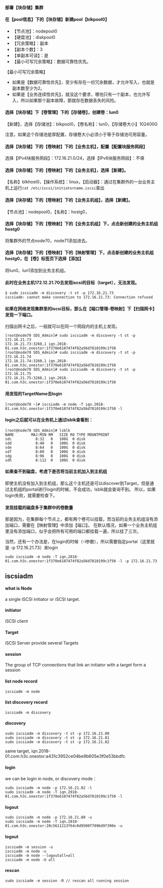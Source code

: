 #### 部署【块存储】集群
#### 在【pool信息】下的【块存储】新建pool【blkpool0】
- 【节点池】：nodepool0
- 【硬盘池】：diskpool0
- 【冗余策略】：副本
- 【副本个数】：3
- 【单副本可读】：是
- 【最小可写冗余策略】：数据可靠性优先。

【最小可写冗余策略】
- 如果是【数据可靠性优先】，至少有存在一份冗余数据，才允许写入，也就是副本数至少为2。
- 如果是【业务连续性优先】，就没这个要求，哪怕只有一个副本，也允许写入，所以如果那个副本故障，那就存在数据丢失的风险。

#### 选择【块存储】下【卷管理】下的【存储卷】，创建卷：lun0
【新建】，选择【存储池】：blkpool0，【卷名称】：lun0，【存储卷大小】102400G

注意，如果这个存储池是厚配置，存储卷大小必须小于等于存储池可用容量。

#### 选择【块存储】下的【卷映射】下的【业务主机】，配置【配置块服务网段】
选择【IPv4块服务网段】：172.16.21.0/24，选择【IPv6块服务网段】：不填

#### 选择【块存储】下的【卷映射】下的【业务主机】，选择【新建】。
【名称】blkhost0，【操作系统】：linux，【启动器】：通过在集群外的一台业务主机上运行`cat /etc/iscsi/initiatorname.iscsi`查出

#### 选择【块存储】下的【卷映射】下的【业务主机组】，选择【新建】。
【节点池】：nodepool0，【名称】：hostg0，

#### 选择【块存储】下的【卷映射】下的【业务主机组】下，点击新创建的业务主机组hostg0
将集群外的节点node70，node71添加进去。

#### 选择【块存储】下的【卷映射】下的【映射管理】下，点击新创建的业务主机组hostg0，在【卷】标签页下选择【添加】
将lun0，lun1添加到业务主机组。

#### 此时在业务主机172.12.21.70去发现iscsi的目标（target），无法发现。
```
$ sudo iscsiadm -m discovery -t st -p 172.16.21.73
iscsiadm: cannot make connection to 172.16.21.73: Connection refused
```

#### 如果在网络发现集群里的iscsi目标，那么在【端口管理-卷映射】下【扫描网卡】发现一下端口。
扫描出网卡之后，一般就可以在同一个网段内的主机上发现。
```
[root@node70 SDS_Admin]# sudo iscsiadm -m discovery -t st -p 172.16.21.73
172.16.21.73:3260,1 iqn.2018-01.com.h3c.onestor:1f370e6107474f82a56d7810199c1f50
[root@node70 SDS_Admin]# sudo iscsiadm -m discovery -t st -p 172.16.21.74
172.16.21.74:3260,1 iqn.2018-01.com.h3c.onestor:1f370e6107474f82a56d7810199c1f50
[root@node70 SDS_Admin]# sudo iscsiadm -m discovery -t st -p 172.16.21.75
172.16.21.75:3260,1 iqn.2018-01.com.h3c.onestor:1f370e6107474f82a56d7810199c1f50
```

#### 用发现的TargetName去login
```
[root@node70 ~]# iscsiadm -m node -T iqn.2018-01.com.h3c.onestor:1f370e6107474f82a56d7810199c1f50 -l
```

#### login之后就可以在业务机上通过lsblk查看到：
```
[root@node70 SDS_Admin]# lsblk
NAME        MAJ:MIN RM   SIZE RO TYPE MOUNTPOINT
sdc           8:32   0   100G  0 disk
sdd           8:48   0   100G  0 disk
sde           8:64   0   100G  0 disk
sdf           8:80   0   100G  0 disk
sdg           8:96   0   100G  0 disk
sdh           8:112  0   100G  0 disk
```

#### 如果查不到磁盘，考虑下是否将当前主机加入到主机组
即使主机没有加入到主机组，那么这个主机还是可以discover到Target，但是通过主机组的portal进行login的时候，不会成功，lsblk就会查询不到。
所以，如果login失败，就需要检查下。

#### 发现挂载的磁盘多于集群中的卷数量
那是因为，在集群每个节点上，都有两个卷可以挂载，而当前的业务主机组没有添加端口，需要在【映射管理】中添加【端口】。
在默认情况，如果一个业务主机组里没有添加端口，似乎会把所有可用的端口都挂载一遍，所以挂了三次。

当然，还有一个办法是，在login的时候（-l参数），所以需要指定portal（这里就是 -p 172.16.21.73）来login
```
sudo iscsiadm -m node -T iqn.2018-01.com.h3c.onestor:1f370e6107474f82a56d7810199c1f50 -l -p 172.16.21.73
```

## iscsiadm

#### what is Node
a single iSCSI initiator or iSCSI target. 

#### initiator
iSCSI client

#### Target
iSCSI Server provide several Targets

#### session
The group of TCP connections that link an initiator with a target form a session

#### list node record
```
iscsiadm -m node
```

#### list discovery record
```
iscsiadm -m discovery
```

#### discovery
```
sudo iscsiadm -m discovery -t st -p 172.16.21.80
sudo iscsiadm -m discovery -t st -p 172.16.21.81
sudo iscsiadm -m discovery -t st -p 172.16.21.82
```
same target, iqn.2018-01.com.h3c.onestor:a431c3952ce04be9b605e3f0e53bbdfc


#### login
we can be login in node, or discovery mode：
```
sudo iscsiadm -m node -p 172.16.21.82 -l
sudo iscsiadm -m node -T iqn.2018-01.com.h3c.onestor:1f370e6107474f82a56d7810199c1f50 -l
```

#### logout
```
sudo iscsiadm -m node -p 172.16.21.80 -u
sudo iscsiadm -m node -T iqn.2018-01.com.h3c.onestor:20c5611213f64c0d9500f7096d9f390e -u
```

#### logout
```
iscsiadm -m session -u
iscsiadm -m node -u
iscsiadm -m node --logoutall=all
iscsiadm -m node -U all
```

#### rescan
```
sudo iscsiadm -m session -R // rescan all running session
```
